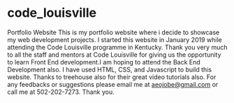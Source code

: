 # code_louisville
Portfolio Website
This is my portfolio website where i decide to showcase my web development projects. I started this website
in January 2019 while attending the Code Louisville programme in Kentucky. Thank you very much to all the
staff and mentors at Code Louisville for giving us the opportunity to learn Front End development.I am hoping
to attend the Back End Development also. I have used HTML, CSS, and Javascript to build this website. Thanks
to treehouse also for their great video tutorials also. For any feedbacks or suggestions please email me at 
aeojobe@gmail.com or call me at 502-202-7273. Thank you.

